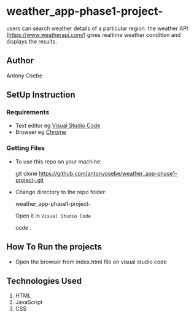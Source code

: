 # weather_app-phase1-project-

users can search weather details of a particular region.
the weather API (https://www.weatherapi.com/) gives realtime weather condition and displays the results.

## Author 
Antony Osebe
## SetUp Instruction

### Requirements
* Text editor eg [Visual Studio Code](https://code.visualstudio.com/download)
* Browser eg [Chrome](https://www.google.com/chrome/)

### Getting Files
* To use this repo on your machine:
 
    git clone https://github.com/antonyosebe/weather_app-phase1-project-.git

*  Change directory to the repo folder:
    
    weather_app-phase1-project-

   Open it in ``Visual Studio Code``

    code .

## How To Run the projects

- Open the browser from index.html file on visual studio code

## Technologies Used
1. HTML
2. JavaScript
3. CSS

